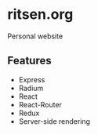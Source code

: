 
# ritsen.org
Personal website

## Features
- Express
- Radium
- React
- React-Router
- Redux
- Server-side rendering


